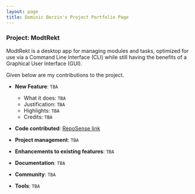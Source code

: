 ```yaml
---
layout: page
title: Dominic Berzin's Project Portfolio Page
---
```


### Project: ModtRekt

ModtRekt is a desktop app for managing modules and tasks, optimized for use via a Command Line Interface (CLI) while still having the benefits of a Graphical User Interface (GUI).

Given below are my contributions to the project.

* **New Feature**: `TBA`
  * What it does: `TBA`
  * Justification: `TBA`
  * Highlights: `TBA`
  * Credits: `TBA`

* **Code contributed**: [RepoSense link](https://nus-cs2103-ay2223s1.github.io/tp-dashboard/?search=domoberzin&breakdown=true&sort=groupTitle&sortWithin=title&timeframe=commit&mergegroup=&groupSelect=groupByRepos&checkedFileTypes=docs~functional-code~test-code~other)

* **Project management**: `TBA`

* **Enhancements to existing features**: `TBA`

* **Documentation**: `TBA`

* **Community**: `TBA`

* **Tools**: `TBA`